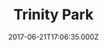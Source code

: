 ---
date: 2017-06-21T17:06:35.000Z
title: Trinity Park
latitude: 52.032941091526
longitude: 1.2230845941067618
category: checkin
---